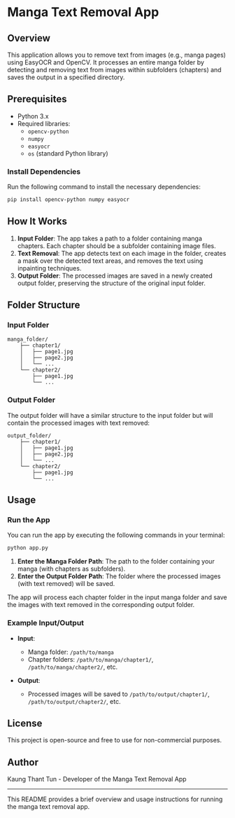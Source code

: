 # Manga Text Removal App

## Overview
This application allows you to remove text from images (e.g., manga pages) using EasyOCR and OpenCV. It processes an entire manga folder by detecting and removing text from images within subfolders (chapters) and saves the output in a specified directory.


## Prerequisites
- Python 3.x
- Required libraries:
  - `opencv-python`
  - `numpy`
  - `easyocr`
  - `os` (standard Python library)

### Install Dependencies

Run the following command to install the necessary dependencies:

```bash
pip install opencv-python numpy easyocr
```

## How It Works

1. **Input Folder**: The app takes a path to a folder containing manga chapters. Each chapter should be a subfolder containing image files.
2. **Text Removal**: The app detects text on each image in the folder, creates a mask over the detected text areas, and removes the text using inpainting techniques.
3. **Output Folder**: The processed images are saved in a newly created output folder, preserving the structure of the original input folder.

## Folder Structure

### Input Folder

```
manga_folder/
    ├── chapter1/
    │   ├── page1.jpg
    │   ├── page2.jpg
    │   └── ...
    └── chapter2/
        ├── page1.jpg
        └── ...
```

### Output Folder

The output folder will have a similar structure to the input folder but will contain the processed images with text removed:

```
output_folder/
    ├── chapter1/
    │   ├── page1.jpg
    │   ├── page2.jpg
    │   └── ...
    └── chapter2/
        ├── page1.jpg
        └── ...
```

## Usage

### Run the App

You can run the app by executing the following commands in your terminal:

```bash
python app.py
```

1. **Enter the Manga Folder Path**: The path to the folder containing your manga (with chapters as subfolders).
2. **Enter the Output Folder Path**: The folder where the processed images (with text removed) will be saved.

The app will process each chapter folder in the input manga folder and save the images with text removed in the corresponding output folder.

### Example Input/Output

- **Input**: 
  - Manga folder: `/path/to/manga`
  - Chapter folders: `/path/to/manga/chapter1/`, `/path/to/manga/chapter2/`, etc.
  
- **Output**: 
  - Processed images will be saved to `/path/to/output/chapter1/`, `/path/to/output/chapter2/`, etc.

## License
This project is open-source and free to use for non-commercial purposes.

## Author
Kaung Thant Tun - Developer of the Manga Text Removal App

---

This README provides a brief overview and usage instructions for running the manga text removal app.
